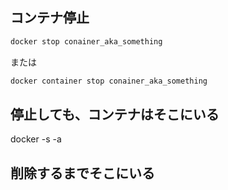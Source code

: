 ## コンテナ停止

```sh
docker stop conainer_aka_something
```

または

```sh
docker container stop conainer_aka_something
```

## 停止しても、コンテナはそこにいる

docker -s -a

## 削除するまでそこにいる